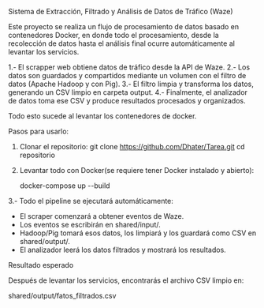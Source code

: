 Sistema de Extracción, Filtrado y Análisis de Datos de Tráfico (Waze)

Este proyecto se realiza un flujo de procesamiento de datos basado en contenedores Docker, en donde todo el procesamiento, desde la recolección de datos hasta el análisis final ocurre automáticamente al levantar los servicios.

1.- El scrapper web obtiene datos de tráfico desde la API de Waze.
2.- Los datos son guardados y compartidos mediante un volumen con el filtro de datos (Apache Hadoop y con Pig).
3.- El filtro limpia y transforma los datos, generando un CSV limpio en carpeta output.
4.- Finalmente, el analizador de datos toma ese CSV y produce resultados procesados y organizados.

Todo esto sucede al levantar los contenedores de docker.

Pasos para usarlo:

1. Clonar el repositorio:
   git clone https://github.com/Dhater/Tarea.git
   cd repositorio

2. Levantar todo con Docker(se requiere tener Docker instalado y abierto):

   docker-compose up --build

3.- Todo el pipeline se ejecutará automáticamente:

- El scraper comenzará a obtener eventos de Waze.
- Los eventos se escribirán en shared/input/.
- Hadoop/Pig tomará esos datos, los limpiará y los guardará como CSV en shared/output/.
- El analizador leerá los datos filtrados y mostrará los resultados.


Resultado esperado

Después de levantar los servicios, encontrarás el archivo CSV limpio en:

shared/output/fatos_filtrados.csv
